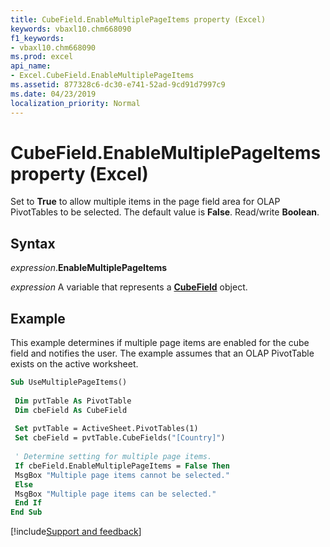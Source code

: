 ```yaml
---
title: CubeField.EnableMultiplePageItems property (Excel)
keywords: vbaxl10.chm668090
f1_keywords:
- vbaxl10.chm668090
ms.prod: excel
api_name:
- Excel.CubeField.EnableMultiplePageItems
ms.assetid: 877328c6-dc30-e741-52ad-9cd91d7997c9
ms.date: 04/23/2019
localization_priority: Normal
---
```



# CubeField.EnableMultiplePageItems property (Excel)

Set to **True** to allow multiple items in the page field area for OLAP PivotTables to be selected. The default value is **False**. Read/write **Boolean**.


## Syntax

_expression_.**EnableMultiplePageItems**

_expression_ A variable that represents a **[CubeField](Excel.CubeField.md)** object.


## Example

This example determines if multiple page items are enabled for the cube field and notifies the user. The example assumes that an OLAP PivotTable exists on the active worksheet.

```vb
Sub UseMultiplePageItems() 
 
 Dim pvtTable As PivotTable 
 Dim cbeField As CubeField 
 
 Set pvtTable = ActiveSheet.PivotTables(1) 
 Set cbeField = pvtTable.CubeFields("[Country]") 
 
 ' Determine setting for multiple page items. 
 If cbeField.EnableMultiplePageItems = False Then 
 MsgBox "Multiple page items cannot be selected." 
 Else 
 MsgBox "Multiple page items can be selected." 
 End If 
End Sub
```




[!include[Support and feedback](~/includes/feedback-boilerplate.md)]